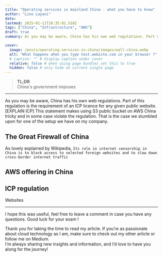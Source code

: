 ```yaml
---
title: "Operating services in mainland China - what you have to know"
author: "Lino Layani"
date:
lastmod: 2025-01-11T18:35:02.510Z
tags: ["China", "Infrastructure", "AWS"]
draft: true
summary: As you may be aware, China has his own web regulations. Part of this regulation is the requirement of an ICP licence for any given public website. [EXPLAIN ICP] This statement makes using S3 public bucket on AWS China tricky and in some case violate the regulation. That is the case we stumbled upon for one of the setup we have on my company.

cover:
  image: /posts/operating-services-in-china/images/wall-china.webp
  alt: "What happens when you type test.webiste.com in your browser ?"
  # caption: "" # display caption under cover
  relative: false # when using page bundles set this to true
  hidden: false # only hide on current single page
---
```


> **TL;DR**  
> China's government imposes

---

As you may be aware, China has his own web regulations. Part of this regulation is the requirement of an ICP licence for any given public website. [EXPLAIN ICP] This statement makes using S3 public bucket on AWS China tricky and in some case violate the regulation. That is the case we stumbled upon for one of the setup we have on my company.

## The Great Firewall of China

As lovely explained by Wikipedia, `Its role in internet censorship in China is to block access to selected foreign websites and to slow down cross-border internet traffic`

## AWS offering in China

## ICP regulation

Websites

---

I hope this was useful, feel free to leave a comment in case you have any questions. Good luck for your exam !

Thank you for taking the time to read my article. If you’re as passionate about cloud technology as I am, make sure to check out my other article or follow me on Medium.  
I‘m always sharing new insights and information, and I’d love to have you along for the journey!
